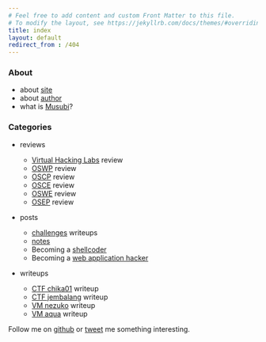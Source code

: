 ```yaml
---
# Feel free to add content and custom Front Matter to this file.
# To modify the layout, see https://jekyllrb.com/docs/themes/#overriding-theme-defaults
title: index
layout: default
redirect_from : /404
---
```


### About
- about [site](/musubi/about/site)
- about [author](/musubi/about/author)
- what is [Musubi](/musubi/others/whatismusubi)?

### Categories
- reviews
  - [Virtual Hacking Labs](/musubi/others/vhlreview) review
  - [OSWP](/musubi/others/oswpreview) review
  - [OSCP](/musubi/others/oscpreview) review
  - [OSCE](/musubi/others/oscereview) review
  - [OSWE](/musubi/others/oswereview) review
  - [OSEP](/musubi/others/osepreview) review

- posts
  - [challenges](/musubi/challenges) writeups
  - [notes](/musubi/notes)
  - Becoming a [shellcoder](/musubi/paths/shellcoder)
  - Becoming a [web application hacker](/musubi/paths/webapphacker)

- writeups
  - [CTF chika01](/musubi/others/chika01) writeup
  - [CTF jembalang](/musubi/others/ctfjembalang) writeup
  - [VM nezuko](/musubi/others/vm_nezuko) writeup
  - [VM aqua](/musubi/others/vm_aqua) writeup

<!-- - others -->
<!--  - what is [Musubi](/musubi/others/whatismusubi)? -->
<!--  - Hacker's [Manifesto](http://phrack.org/issues/7/3.html) -->
<!--  - [Elite Ghosts](/musubi/others/EG_Discord_MY) Discord Server -->
<!--  - [XSSTest](/musubi/others/XSStest) -->

Follow me on [github](https://github.com/yunaranyancat) or [tweet](https://twitter.com/yunaranyancat) me something interesting.

<!-- If you like my content and want to know how you can support me, you can buy me a coffee! Just click the coffee button on the lower right side of the page. Thank you again for your support! -->
